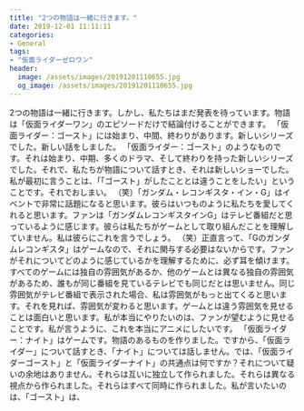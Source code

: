 ```yaml
---
title: "2つの物語は一緒に行きます。"
date: 2019-12-01 11:11:11
categories:
- General
tags:
- "仮面ライダーゼロワン"
header:
  image: /assets/images/20191201110655.jpg
  og_image: /assets/images/20191201110655.jpg
---
```


2つの物語は一緒に行きます。しかし、私たちはまだ発表を待っています。物語は「仮面ライダーワン」のエピソードだけで結論付けることができます。 「仮面ライダー：ゴースト」には始まり、中間、終わりがあります。新しいシリーズでした。新しい話をしました。 「仮面ライダー：ゴースト」のようなものです。それは始まり、中期、多くのドラマ、そして終わりを持った新しいシリーズでした。それで、私たちが物語について話すとき、それは新しいショーでした。私が最初に言うことは、「「ゴースト」がしたこととは違うことをしたい」ということです。それでおしまい。 （笑）「ガンダム・レコンギスタ・イン・G」はイベントで非常に話題になると思います。彼らはいつものように私たちを愛してくれると思います。ファンは「ガンダムレコンギスタインG」はテレビ番組だと思っているように感じます。彼らは私たちがゲームとして取り組んだことを理解していません。私は彼らにこれを言うでしょう。 （笑）正直言って、「Gのガンダムレコンギスタ」はゲームなので、それに関与する必要はないからです。ファンがそれについてどのように感じているかを理解するために、必ず耳を傾けます。すべてのゲームには独自の雰囲気があるか、他のゲームとは異なる独自の雰囲気があるため、誰もが同じ番組を見ているテレビでも同じだとは思いません。同じ雰囲気がテレビ番組で表示された場合、私は雰囲気がもっと出てくると思います。それを見れば、雰囲気が変わると思います。ゲームとは違う雰囲気を見せることは面白いと思います。私が本当にやりたいのは、ファンが望むように見せることです。私が言うように、これを本当にアニメにしたいです。 「仮面ライダー：ナイト」はゲームです。物語のあるものを作りました。ですから、「仮面ライダー」について話すとき、「ナイト」については話しません。では、「仮面ライダーゴースト」と「仮面ライダーナイト」の共通点は何ですか？それについて疑いの余地はありません。それらは互いに独立して作られました。それらは異なる視点から作られました。それらはすべて同時に作られました。私が言いたいのは、「ゴースト」は、
